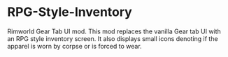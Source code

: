 # RPG-Style-Inventory
Rimworld Gear Tab UI mod. This mod replaces the vanilla Gear tab UI with an RPG style inventory screen. It also displays small icons denoting if the apparel is worn by corpse or is forced to wear.
